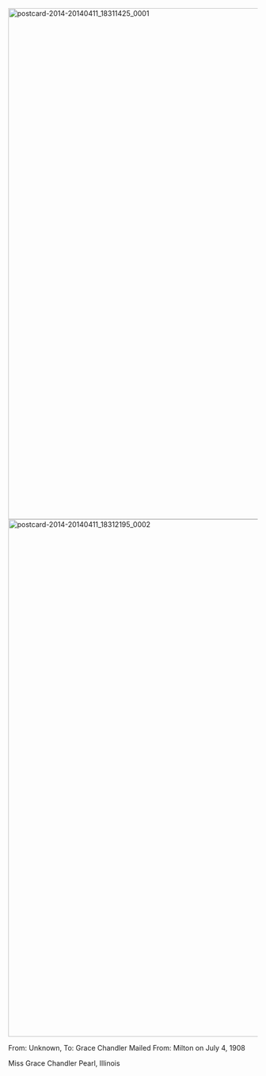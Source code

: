 <html><body><a href="http://107.170.91.122/wp-content/uploads/2014/04/postcard-2014-20140411_18311425_0001.jpg"><img class="alignnone size-full wp-image-169" src="http://107.170.91.122/wp-content/uploads/2014/04/postcard-2014-20140411_18311425_0001.jpg" alt="postcard-2014-20140411_18311425_0001" width="1518" height="1032"></a><a href="http://107.170.91.122/wp-content/uploads/2014/04/postcard-2014-20140411_18312195_0002.jpg"><img class="alignnone size-full wp-image-163" src="http://107.170.91.122/wp-content/uploads/2014/04/postcard-2014-20140411_18312195_0002.jpg" alt="postcard-2014-20140411_18312195_0002" width="1511" height="1045"></a>

From: Unknown, To: Grace Chandler
Mailed From: Milton on July 4, 1908

Miss Grace Chandler
Pearl, Illinois

 </body></html>